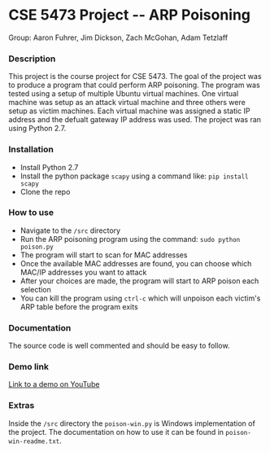 # CSE 5473 Project -- ARP Poisoning
Group: Aaron Fuhrer, Jim Dickson, Zach McGohan,  Adam Tetzlaff

### Description
This project is the course project for CSE 5473. The goal of the project was to produce a program that could perform ARP poisoning. The program was tested using a setup of multiple Ubuntu virtual machines. One virtual machine was setup as an attack virtual machine and three others were setup as victim machines. Each virtual machine was assigned a static IP address and the defualt gateway IP address was used. The project was ran using Python 2.7.

### Installation
- Install Python 2.7
- Install the python package `scapy` using a command like: `pip install scapy`
- Clone the repo

### How to use
- Navigate to the `/src` directory
- Run the ARP poisoning program using the command: `sudo python poison.py`
- The program will start to scan for MAC addresses
- Once the available MAC addresses are found, you can choose which MAC/IP addresses you want to attack
- After your choices are made, the program will start to ARP poison each selection
- You can kill the program using `ctrl-c` which will unpoison each victim's ARP table before the program exits

### Documentation
The source code is well commented and should be easy to follow.

### Demo link
[Link to a demo on YouTube](https://youtu.be/iJPuBdXMJCU)

### Extras
Inside the `/src` directory the `poison-win.py` is Windows implementation of the project. The documentation on how to use it can be found in `poison-win-readme.txt`.

